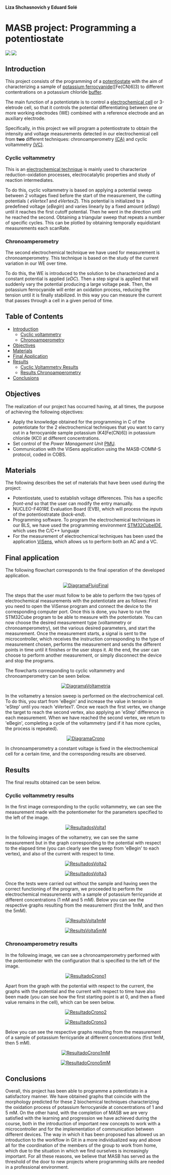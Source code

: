 [//]: # (Contacto Linkedin:Liza https://www.linkedin.com/in/liza-s-97a01597, Edu https://www.linkedin.com/in/eduard-sol%C3%A9-galindo-07a1891ba/ )

#### Liza Shchasnovich y Eduard Solé

# **MASB project: Programming a potentiostate**

<img align="left" src="https://img.shields.io/badge/Project-Potentiostate-yellow"><img align="left" src="https://img.shields.io/badge/Environment-STM32CubeIDE-blue"></br>


## **Introduction**

This project consists of the programming of a [potentiostate](https://en.wikipedia.org/wiki/Potentiostat) with the aim of characterizing a sample of [potassium ferrocyanide](https://en.wikipedia.org/wiki/Potassium_ferricyanide)([Fe(CN)6]3) to different contentrations on a potassium chloride [buffer](https://chem.libretexts.org/Bookshelves/Physical_and_Theoretical_Chemistry_Textbook_Maps/Supplemental_Modules_(Physical_and_Theoretical_Chemistry)/Acids_and_Bases/Buffers).

The main function of a potentiotate is to control a [electrochemical cell](https://en.wikipedia.org/wiki/Electrochemical_cell) or 3-eletrode cell, so that it controls the potential differentiating between one or more working electrodes (WE) combined with a reference electrode and an auxiliary electrode.

Specifically, in this project we will program a potentiostrate to obtain the intensity and voltage measurements detected in our electrochemical cell from **two** different techniques: chronoamperometry [(CA)](#CA) and cyclic voltammetry [(VC)](#CV).

### **Cyclic voltammetry**

This is an [electrochemical technique](https://chem.libretexts.org/Bookshelves/Analytical_Chemistry/Supplemental_Modules_(Analytical_Chemistry)/Instrumental_Analysis/Cyclic_Voltammetry) is mainly used to characterize reduction-oxidation processes, electrocatalytic properties and study of reaction intermediates.

To do this, cyclic voltammetry is based on applying a potential sweep between 2 voltages fixed before the start of the measurement, the cutting potentials ( _eVertex1_ and _eVertex2_). This potential is initialized to a predefined voltage (_eBegin_) and varies linearly by a fixed amount (_eStep_) until it reaches the first cutoff potential. Then he went in the direction until he reached the second. Obtaining a triangular sweep that repeats a number of specific cycles. This can be plotled by obtaining temporally equidistant measurements each scanRate.

### **Chronoamperometry**

The second electrochemical technique we have used for measurement is chronoamperometry. This technique is based on the study of the current variation in our WE over time.

To do this, the WE is introduced to the solution to be characterized and a constant potential is applied (_eDC_). Then a step signal is applied that will suddenly vary the potential producing a large voltage peak. Then, the potassium ferrocyanide will enter an oxidation process, reducing the tension until it is finally stabilized. In this way you can measure the current that passes through a cell in a given period of time.



## **Table of Contents**

- [Introduction](#introduction)
  - [Cyclic voltammetry](#cyclic-voltammetry)
  - [Chronoamperometry](#chronoamperometry)
- [Objectives](#objectives)
- [Materials](#materials)
- [Final Application](#final-application)
- [Results](#results)
  - [Cyclic Voltammetry Results](#cyclic-voltammetry-results)
  - [Results Chronoamperometry](#chronoamperometry-results)
- [Conclusions](#conclusions)



## **Objectives**

The realization of our project has occurred having, at all times, the purpose of achieving the following objectives:

- Apply the knowledge obtained for the programming in C of the potentiotate for the 2 electrochemical techniques that you want to carry out in a ferrocyanide sample
potassium (K4[Fe(CN)6]) in potassium chloride (KCl) at different concentrations.
- Set control of the _Power Management Unit_ [PMU](#PMU).
- Communication with the ViSens application using the MASB-COMM-S protocol, coded in COBS.



## **Materials**

The following describes the set of materials that have been used during the project:

- Potentiostate, used to establish voltage differences. This has a specific _front-end_ so that the user can modify the entry manually.
- NUCLEO-F401RE Evaluation Board (EVB), which will process the _inputs_ of the potentiostratate (_back-end_).
- Programming software. To program the electrochemical techniques in our BLS, we have used the programming environment [STM32CubeIDE](https://www.st.com/en/development-tools/stm32cubeide.html), which uses the C/C++ lunguaje
- For the measurement of electrochemical techniques has been used the application [ViSens](https://github.com/Albert-Alvarez/viSens-S/releases/tag/v0.2.0), which allows us to perform both an AC and a VC.

## **Final application**


The following flowchart corresponds to the final operation of the developed application.

<p align="center">
<a href="Docs/assets/FlujoFinal.png">
<img src="Docs/assets/FlujoFinal.png" alt="DiagramaFlujoFinal" />
</a>
</p>


The steps that the user must follow to be able to perform the two types of electrochemical measurements with the potentiotate are as follows:
First you need to open the ViSense program and connect the device to the corresponding computer port.
Once this is done, you have to run the STM32Cube program to be able to measure with the potentiotate.
You can now choose the desired measurement type (voltammetry or chronoamperometry), set the various desired parameters, and start the measurement.
Once the measurement starts, a signal is sent to the microcontroller, which receives the instruction corresponding to the type of measurement chosen, performs the measurement and sends the different points in time until it finishes or the user stops it. At the end, the user can choose to perform another measurement, or simply disconnect the device and stop the programs.

The flowcharts corresponding to cyclic voltammetry and chronoamperometry can be seen below.

<p align="center">
<a href="Docs/assets/Volta.png">
<img src="Docs/assets/Volta.png" alt="DiagramaVoltametria" />
</a>
</p>


In the voltametry a tension sweep is performed on the electrochemical cell. To do this, you start from 'eBegin' and increase the value in tension in 'eStep' until you reach 'eVertex1'. Once we reach the first vertex, we change the target to reach the second vertex, also applying an 'eStep' difference in each measurement. When we have reached the second vertex, we return to 'eBegin', completing a cycle of the voltammetry (and if it has more cycles, the process is repeated).
<p align="center">
<a href="Docs/assets/Crono.png">
<img src="Docs/assets/Crono.png" alt="DiagramaCrono" />
</a>
</p>


In chronoamperometry a constant voltage is fixed in the electrochemical cell for a certain time, and the corresponding results are observed.

## Results

The final results obtained can be seen below.

### **Cyclic voltammetry results**

In the first image corresponding to the cyclic voltammetry, we can see the measurement made with the potentiometer for the parameters specified to the left of the image.

<p align="center">
<a href="Docs/assets/ResultadoVolta1.png">
<img src="Docs/assets/ResultadoVolta1.png" alt="ResultadosVolta1" />
</a>
</p>


In the following images of the voltametry, we can see the same measurement but in the graph corresponding to the potential with respect to the elapsed time (you can clearly see the sweep from 'eBegin' to each vertex), and also of the current with respect to time.

<p align="center">
<a href="Docs/assets/ResultadoVolta2.png">
<img src="Docs/assets/ResultadoVolta2.png" alt="ResultadosVolta2" />
</a>
</p>

<p align="center">
<a href="Docs/assets/ResultadoVolta3.png">
<img src="Docs/assets/ResultadoVolta3.png" alt="ResultadosVolta3" />
</a>
</p>


Once the tests were carried out without the sample and having seen the correct functioning of the program, we proceeded to perform the electrochemical measurements with a sample of potassium ferricyanide at different concentrations (1 mM and 5 mM). Below you can see the respective graphs resulting from the measurement (first the 1mM, and then the 5mM).

<p align="center">
<a href="Docs/assets/ResultadosVolta1mM.png">
<img src="Docs/assets/ResultadosVolta1mM.png" alt="ResultsVolta1mM" />
</a>
</p>


<p align="center">
<a href="Docs/assets/ResultadosVolta5mM.png">
<img src="Docs/assets/ResultadosVolta5mM.png" alt="ResultsVolta5mM" />
</a>
</p>


### **Chronoamperometry results**

In the following image, we can see a chronoamperometry performed with the potentiometer with the configuration that is specified to the left of the image.

<p align="center">
<a href="Docs/assets/ResultadoCrono1.png">
<img src="Docs/assets/ResultadoCrono1.png" alt="ResultadoCrono1" />
</a>
</p>


Apart from the graph with the potential with respect to the current, the graphs with the potential and the current with respect to time have also been made (you can see how the first starting point is at 0, and then a fixed value remains in the cell), which can be seen below.

<p align="center">
<a href="Docs/assets/ResultadoCrono2.png">
<img src="Docs/assets/ResultadoCrono2.png" alt="ResultadoCrono2" />
</a>
</p>

<p align="center">
<a href="Docs/assets/ResultadoCrono3.png">
<img src="Docs/assets/ResultadoCrono3.png" alt="ResultadoCrono3" />
</a>
</p>

Below you can see the respective graphs resulting from the measurement of a sample of potassium ferricyaride at different concentrations (first 1mM, then 5 mM).

<p align="center">
<a href="Docs/assets/ResultadoCrono1mM.png">
<img src="Docs/assets/ResultadoCrono1mM.png" alt="ResultadoCrono1mM" />
</a>
</p>

<p align="center">
<a href="Docs/assets/ResultadoCrono5mM.png">
<img src="Docs/assets/ResultadoCrono5mM.png" alt="ResultadoCrono5mM" />
</a>
</p>


## **Conclusions**

Overall, this project has been able to programme a potentiotato in a satisfactory manner. We have obtained graphs that coincide with the morphology predicted for these 2 biochemical techniques characterizing the oxidation process of potassium ferrocyanide at concentrations of 1 and 5 mM.
On the other hand, with the completion of MASB we are very satisfied with the learning and progression we have achieved during the course, both in the introduction of important new concepts to work with a microcontroller and for the implementation of communication between different devices.
The way in which it has been proposed has allowed us an introduction to the workflow in Git in a more individualized way and above all for the coordination of the members of the group to work from home, which due to the situation in which we find ourselves is increasingly important.
For all these reasons, we believe that MASB has served as the threshold of the door to new projects where programming skills are needed in a professional environment.
